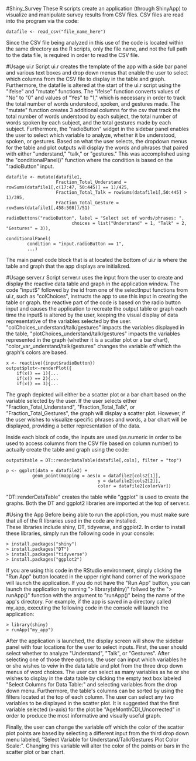 #Shiny_Survey
These R scripts create an application (through ShinyApp) to visualize and manipulate survey results from 
CSV files. CSV files are read into the program via the code:
```
datafile <- read_csv("file_name_here")
```
Since the CSV file being analyzed in this use of the code is located within the same directory as the R scripts, 
only the file name, and not the full path to the data file, is required in order to read the CSV file.

#Usage ui.r Script
ui.r creates the template of the app with a side bar panel and various text boxes and drop down menus that enable the user to 
select which columns from the CSV file to display in the table and graph.  Furthermore, the datafile is altered at the start of the ui.r script using the "ifelse" and "mutate" functions.  The "ifelse" function converts values of "No" to "0" and values of "Yes" to "1," which is necessary in order to track the total number of words understood, spoken, and gestures made.  The "mutate" function creates 3 additional columns for the csv that track the total number of words understood by each subject, the total number of words spoken by each subject, and the total gestures made by each subject.  Furthermore, the "radioButton" widget in the sidebar panel enables the user to select which variable to analyze, whether it be understood, spoken, or gestures.  Based on what the user selects, the dropdown menus for the table and plot outputs will display the words and phrases that paired with either "understand," "talk," or "gestures."  This was accomplished using the "conditionalPanel()" function where the condition is based on the "radioButton" input. 

```
datafile <- mutate(datafile1,
                   Fraction_Total_Understand = rowSums(datafile1[,c(17:47, 50:445)] == 1)/425,
                   Fraction_Total_Talk = rowSums(datafile1[,50:445] > 1)/395,
                   Fraction_Total_Gesture = rowSums(datafile1[,458:508])/51)
                   
radioButtons("radioButton", label = "Select set of words/phrases: ",
                         choices = list("Understand" = 1, "Talk" = 2, "Gestures" = 3)),

conditionalPanel(
        condition = "input.radioButton == 1",
        ...)
```
The main panel code block that is at located the bottom of ui.r is where the table and graph that the app displays 
are initialized.

#Usage server.r Script
server.r uses the input from the user to create and display the reactive data table and graph in the application window.
The code "input$" followed by the id from one of the selectInput functions from ui.r, such as "colChoices", 
instructs the app to use this input in creating the table or graph.  the reactive part of the code is based on the radio button input and causes the application to recreate the output table or graph each time the input$ is altered by the user, keeping the visual display of data representative of the variables selected by the user.  "colChoices_understand/talk/gestures" impacts the variables displayed in the table, "plotChoices_understand/talk/gestures" impacts the variables represented in the graph (whether it is a scatter plot or a bar chart), "color_var_understand/talk/gestures" changes the variable off which the graph's colors are based. 
```
x <- reactive({input$radioButton})
output$plot<-renderPlot({
    if(x() == 1){...
    if(x() == 2){...
    if(x() == 3){...
```
The graph depicted will either be a scatter plot or a bar chart based on the variable selected by the user.  If the user selects either "Fraction_Total_Understand", "Fraction_Total_Talk", or "Fraction_Total_Gestures", the graph will display a scatter plot.  However, if the user wishes to visualize specific phrases and words, a bar chart will be displayed, providing a better representation of the data.

Inside each block of code, the inputs are used (as.numeric in order to be used to access columns from the CSV 
file based on column number) to actually create the table and graph using the code: 
```
output$table = DT::renderDataTable(datafile[,cols], filter = "top")

p <- ggplot(data = datafile2) + 
          geom_point(mapping = aes(x = datafile2[cols2[1]], 
                                   y = datafile2[cols2[2]],
                                   color = datafile2[colorVar])
```
"DT::renderDataTable" creates the table while "ggplot" is used to create the graphs.  Both the DT and ggplot2 libraries are
imported at the top of server.r. 

#Using the App
Before being able to run the appliction, you must make sure that all of the R libraries used in the code are installed.  
These libraries include shiny, DT, tidyverse, and ggplot2.  In order to install these libraries, simply run the following
code in your console:
```
> install.packages("shiny")
> install.packages("DT")
> install.packages("tidyverse")
> install.packages("ggplot2")
```

If you are using this code in the RStudio environment, simply clicking the "Run App" button located in the upper right hand corner
of the workspace will launch the application.  If you do not have the "Run App" button, you can launch the application by running 
"> library(shiny)" follwed by the "> runApp()" function with the argument to "runApp()" being the name of the app's directory.  For 
example, if the app is saved in a directory called my_app, executing the following code in the console will launch the application:
```
> library(shiny)
> runApp("my_app")
```
After the application is launched, the display screen will show the sidebar panel with four locations for the user to 
select inputs.  First, the user should select whether to analyze "Understand", "Talk", or "Gestures".  After selecting one of those three options, the user can input which variables he or she wishes to veiw in the data table and plot from the three drop down menus of word choices.  The user can select as many variables as he or she wishes to display in the data table by clicking the empty text box labeled "Select Columns for Data Table:" and selecting variables from the drop down menu. Furthermore, the table's columns can be sorted by using the filters located at the top of each column.  The user can select any two variables to be displayed in the scatter plot.
It is suggested that the first variable selected (x-axis) for the plot be "AgeMonthCDI_Uncorrected" in order to produce the most informative and visually useful graph.

Finally, the user can change the variable off which the color of the scatter plot points are based by selecting a different input from
the third drop down menu labeled, "Select Variable for Understand/Talk/Gestures Plot Color Scale:".  Changing this variable will alter the color of the points or bars in the scatter plot or bar chart.
